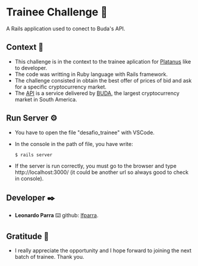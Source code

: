 # Trainee Challenge 🚀

A Rails application used to conect to Buda's API.

## Context 📌

* This challenge is in the context to the trainee aplication for [Platanus](https://platan.us/) like to developer. 
* The code was writting in Ruby language with Rails framework.
* The challenge consisted in obtain the best offer of prices of bid and ask for a specific cryptocurrency market.
* The [API](https://api.buda.com/#la-api-de-buda-com) is a service delivered by [BUDA](https://www.buda.com/chile), the largest cryptocurrency market in South America.

## Run Server ⚙️

* You have to open the file "desafio_trainee" with VSCode.
* In the console in the path of file, you have write:

  ```
  $ rails server
  ```
* If the server is run correctly, you must go to the browser and type http://localhost:3000/ (it could be another url so always good to check in console).

## Developer ✒️

* **Leonardo Parra** ⌨️ github: [lfparra](https://github.com/lfparra).

## Gratitude 🎁

* I really appreciate the opportunity and I hope forward to joining the next batch of trainee. Thank you.
